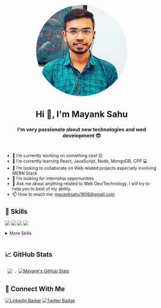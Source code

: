 <p align="center"><img src="https://github.com/Mayank8085/Mayank8085/blob/main/assest/circle-cropped.png" height="auto" width="300" style=" border-radius: 50%;"></p>

<h1 align="center" >Hi 👋, I'm Mayank Sahu</h1>
<h3 align="center">I'm very passionate about new technologies and wed development 😎</h3> <br>


- 🔭 I’m currently working on something cool 😉
- 🌱 I’m currently learning React, JavaScript, Node, MongoDB, CPP 💻
- 👯 I’m looking to collaborate on Web related projects especially involving MERN Stack
- 🧐 I’m looking for internship opportunities
- 💬 Ask me about anything related to Web Dev/Technology. I will try to help you to best of my ability.
- 📫 How to reach me: mayanksahu1806@gmail.com

## 💼 Skills

![](https://img.shields.io/badge/Code-React-informational?style=flat&logo=react&logoColor=white&color=f3b745)
![](https://img.shields.io/badge/Code-JavaScript-informational?style=flat&logo=JavaScript&logoColor=white&color=f3b745)
![](https://img.shields.io/badge/Code-MongoDB-informational?style=flat&logo=MongoDB&logoColor=white&color=f3b745)
![](https://img.shields.io/badge/Code-Cpp-informational?style=flat&logo=C++20&logoColor=white&color=f3b745)

<details>
<summary>More Skills</summary>
<br>

![](https://img.shields.io/badge/Code-HTML-informational?style=flat&logo=html5&logoColor=white&color=f3b745)
![](https://img.shields.io/badge/Style-CSS-informational?style=flat&logo=css3&logoColor=white&color=f3b745)
![](https://img.shields.io/badge/Style-Sass-informational?style=flat&logo=Sass&logoColor=white&color=f3b745)
  
 <br>

![](https://img.shields.io/badge/Code-Node-informational?style=flat&logo=nodejs&logoColor=white&color=f3b745)
![](https://img.shields.io/badge/Code-Express-informational?style=flat&logo=Express&logoColor=white&color=f3b745)
![](https://img.shields.io/badge/Test-Mocha-informational?style=flat&logo=Mocha&logoColor=white&color=f3b745)
![](https://img.shields.io/badge/Tools-NPM-informational?style=flat&logo=npm&logoColor=white&color=f3b745)
![](https://img.shields.io/badge/Tools-Postman-informational?style=flat&logo=Postman&logoColor=white&color=f3b745)
![](https://img.shields.io/badge/Tools-Canva-informational?style=flat&logo=Canva&logoColor=white&color=f3b745)
![](https://img.shields.io/badge/Tools-GitHub-informational?style=flat&logo=GitHub&logoColor=white&color=f3b745)


</details>

<br>

## 📈 GitHub Stats <br>

<a href="https://github.com/Mayank8085">
  <img align="center" style="margin:0.5rem" src="https://github-readme-stats.vercel.app/api/top-langs/?username=Mayank8085&hide=html,css&title_color=f3b745&text_color=fff&icon_color=f3b745&bg_color=14171A" />
</a>

<a href="https://github.com/Mayank8085">
  <img align="center" style="margin:0.5rem" src="https://github-readme-stats.vercel.app/api?username=Mayank8085&show_icons=true&line_height=27&count_private=true&title_color=f3b745&text_color=fff&icon_color=fff&bg_color=14171A" alt="Mayank's GitHub Stats" />
</a>

## 🚀 Connect With Me<br>

[![LinkedIn Badge](https://img.shields.io/badge/LinkedIn-Profile-informational?style=flat&logo=linkedin&logoColor=white&color=0D76A8)](https://www.linkedin.com/in/mayank-sahu-12238b191/)
[![Twitter Badge](https://img.shields.io/badge/Twitter-Profile-informational?style=flat&logo=twitter&logoColor=white&color=1CA2F1)](https://twitter.com/mayank_html)






